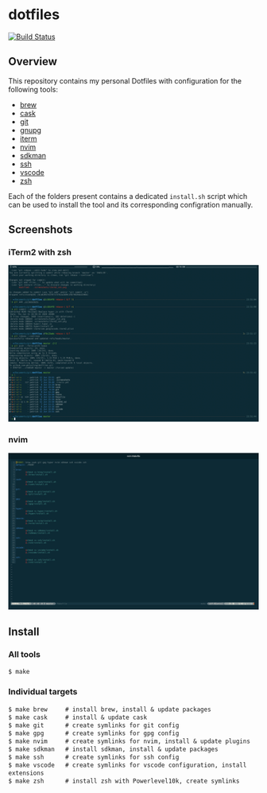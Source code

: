 # dotfiles
[![Build Status](https://travis-ci.org/pkissling/dotfiles.svg?branch=master)](https://travis-ci.org/pkissling/dotfiles)

## Overview
This repository contains my personal Dotfiles with configuration for the following tools:
- [brew](https://brew.sh/)
- [cask](https://github.com/Homebrew/homebrew-cask)
- [git](https://git-scm.com/)
- [gnupg](https://gnupg.org/)
- [iterm](https://iterm2.com/)
- [nvim](https://neovim.io/)
- [sdkman](https://sdkman.io/)
- [ssh](https://www.ssh.com/)
- [vscode](https://code.visualstudio.com/)
- [zsh](https://ohmyz.sh/)

Each of the folders present contains a dedicated `install.sh` script which can be used to install the tool and its corresponding configration manually.

## Screenshots
### iTerm2 with zsh
![iTerm2 with zsh](/.screenshots/iterm2_zsh.png)

### nvim
![nvim](/.screenshots/nvim.png)
## Install
### All tools
```
$ make
```
### Individual targets
```
$ make brew     # install brew, install & update packages
$ make cask     # install & update cask
$ make git      # create symlinks for git config
$ make gpg      # create symlinks for gpg config
$ make nvim     # create symlinks for nvim, install & update plugins
$ make sdkman   # install sdkman, install & update packages
$ make ssh      # create symlinks for ssh config
$ make vscode   # create symlinks for vscode configuration, install extensions
$ make zsh      # install zsh with Powerlevel10k, create symlinks
